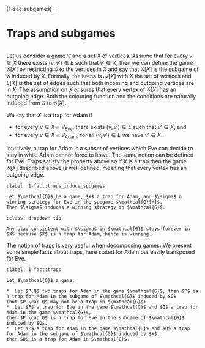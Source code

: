 (1-sec:subgames)=
# Traps and subgames

```{math}

```

Let us consider a game $\mathcal{G}$ and a set $X$ of vertices.
Assume that for every $v \in X$ there exists $(v,v') \in E$ such that $v' \in X$,
then we can define the game $\mathcal{G}[X]$ by restricting $\mathcal{G}$ to the vertices in $X$
and say that $\mathcal{G}[X]$ is the subgame of $\mathcal{G}$ induced by $X$.
Formally, the arena is $\mathcal{A}[X]$ with $X$ the set of vertices and $E[X]$ is the set of edges 
such that both incoming and outgoing vertices are in $X$.
The assumption on $X$ ensures that every vertex of $\mathcal{G}[X]$ has an outgoing edge.
Both the colouring function and the conditions are naturally induced from $\mathcal{G}$ to $\mathcal{G}[X]$.

We say that $X$ is a trap for Adam if

*  for every $v \in X \cap  V_\mathrm{Eve}$, there exists $(v,v') \in E$ such that $v' \in X$, and 
*  for every $v \in X \cap  V_\mathrm{Adam}$, for all $(v,v') \in E$ we have $v' \in X$.

Intuitively, a trap for Adam is a subset of vertices which Eve can decide to stay in while Adam cannot force to leave.
The same notion can be defined for Eve.
Traps satisfy the property above so if $X$ is a trap then the game $\mathcal{G}[X]$ described above is well defined, meaning 
that every vertex has an outgoing edge.

````{prf:observation} Traps induce subgames
:label: 1-fact:traps_induce_subgames

Let $\mathcal{G}$ be a game, $X$ a trap for Adam, and $\sigma$ a winning strategy for Eve in the subgame $\mathcal{G}[X]$.
Then $\sigma$ induces a winning strategy in $\mathcal{G}$.

````

````{admonition} Proof
:class: dropdown tip

Any play consistent with $\sigma$ in $\mathcal{G}$ stays forever in $X$ because $X$ is a trap for Adam, hence is winning.

````

The notion of traps is very useful when decomposing games.
We present some simple facts about traps, here stated for Adam but easily transposed for Eve.

````{prf:observation} Traps
:label: 1-fact:traps

Let $\mathcal{G}$ a game.

*  Let $P,Q$ two traps for Adam in the game $\mathcal{G}$, then $P$ is a trap for Adam in the subgame of $\mathcal{G}$ induced by $Q$ 
(but $P \cap Q$ may not be a trap in $\mathcal{G}$).
*  Let $P$ a trap for Eve in the game $\mathcal{G}$ and $Q$ a trap for Adam in the game $\mathcal{G}$, 
then $P \cap Q$ is a trap for Eve in the subgame of $\mathcal{G}$ induced by $Q$.
*  Let $P$ a trap for Adam in the game $\mathcal{G}$ and $Q$ a trap for Adam in the subgame of $\mathcal{G}$ induced by $X$,
then $Q$ is a trap for Adam in $\mathcal{G}$.

````

